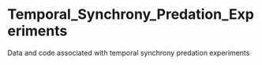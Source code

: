 # Temporal_Synchrony_Predation_Experiments
Data and code associated with temporal synchrony predation experiments 
